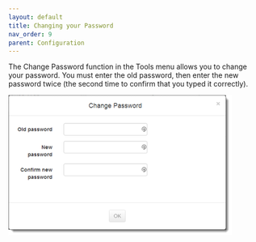 ```yaml
---
layout: default
title: Changing your Password
nav_order: 9
parent: Configuration
---
```

The Change Password function in the Tools menu allows you to change your password. You must enter the old password, then enter the new password twice (the second time to confirm that you typed it correctly).

![](/assets/images/changepassword.png)